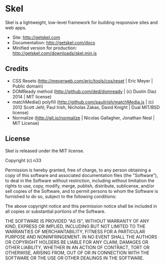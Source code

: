 # Skel

Skel is a lightweight, low-level framework for building responsive sites and web apps.

* Site: http://getskel.com
* Documentation: http://getskel.com/docs
* Minified version for production: http://getskel.com/downloads/skel.min.js

## Credits

* CSS Resets (http://meyerweb.com/eric/tools/css/reset | Eric Meyer | Public domain)
* DOMReady method (http://github.com/ded/domready | (c) Dustin Diaz 2014 | MIT license)
* matchMedia() polyfill (http://github.com/paulirish/matchMedia.js | (c) 2012 Scott Jehl, Paul Irish, Nicholas Zakas, David Knight | Dual MIT/BSD license)
* Normalize (http://git.io/normalize | Nicolas Gallagher, Jonathan Neal | MIT License)

## License

Skel is released under the MIT license.

Copyright (c) n33

Permission is hereby granted, free of charge, to any person obtaining a
copy of this software and associated documentation files (the
"Software"), to deal in the Software without restriction, including
without limitation the rights to use, copy, modify, merge, publish,
distribute, sublicense, and/or sell copies of the Software, and to
permit persons to whom the Software is furnished to do so, subject to
the following conditions:

The above copyright notice and this permission notice shall be included
in all copies or substantial portions of the Software.

THE SOFTWARE IS PROVIDED "AS IS", WITHOUT WARRANTY OF ANY KIND, EXPRESS
OR IMPLIED, INCLUDING BUT NOT LIMITED TO THE WARRANTIES OF
MERCHANTABILITY, FITNESS FOR A PARTICULAR PURPOSE AND NONINFRINGEMENT.
IN NO EVENT SHALL THE AUTHORS OR COPYRIGHT HOLDERS BE LIABLE FOR ANY
CLAIM, DAMAGES OR OTHER LIABILITY, WHETHER IN AN ACTION OF CONTRACT,
TORT OR OTHERWISE, ARISING FROM, OUT OF OR IN CONNECTION WITH THE
SOFTWARE OR THE USE OR OTHER DEALINGS IN THE SOFTWARE.